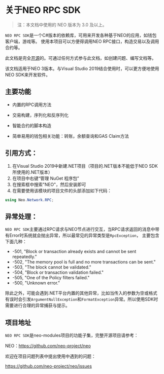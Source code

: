 # 关于NEO RPC SDK

> 注：本文档中使用的 NEO 版本为 3.0 及以上。

`NEO RPC SDK`是一个C#版本的依赖库，可用来开发各种基于NEO的应用，如钱包客户端，游戏等。 使用本项目可以方便得调用NEO RPC接口，构造交易以及调用合约等。

此文档是完全[开源](https://github.com/neo-project/docs)的。可通过任何方式参与此文档，如创建问题、编写文档等。

该文档适用于NEO 3版本。与Visual Studio 2019结合使用时，可以更方便地使用NEO SDK来开发软件。 

## 主要功能

- 内置的RPC调用方法

- 交易构建，序列化和反序列化

- 智能合约的脚本构造

- 简单易用的钱包相关功能：转账，余额查询和GAS Claim方法


## 引用方式：

1. 在Visual Studio 2019中新建.NET项目（项目的.NET版本不能低于NEO SDK所使用的.NET版本）
2. 在项目中右键“管理 NuGet 程序包”
3. 在搜索框中搜索"NEO"，然后安装即可
4. 在需要使用该模块的项目文件的头部添加如下代码：

```c#
using Neo.Network.RPC;
```

## 异常处理：

`NEO RPC SDK`主要通过RPC请求与NEO节点进行交互，当RPC请求返回的消息中带有Error时系统就会抛出异常，所以最常见的异常类型是`RpcException`， 主要包含下面几种：

- -501, "Block or transaction already exists and cannot be sent repeatedly."
- -502, "The memory pool is full and no more transactions can be sent."
- -503, "The block cannot be validated."
- -504, "Block or transaction validation failed."
- -505, "One of the Policy filters failed."
- -500, "Unknown error."

除此之外，可能会遇到.NET平台内置的其他异常，比如当传入的参数为空或格式有误时会引发`ArgumentNullException`和`FormatException`异常。所以使用SDK时需要进行合理的异常捕获与提示。

## 项目地址

`NEO RPC SDK`是neo-modules项目的功能子集，完整开源项目请参考：

NEO：https://github.com/neo-project/neo

欢迎在项目问题列表中提出使用中遇到的问题：

https://github.com/neo-project/neo/issues
